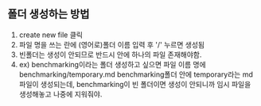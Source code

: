 ## 폴더 생성하는 방법

1. create new file 클릭
2. 파일 명을 쓰는 란에 (영어로)폴더 이름 입력 후 '/' 누르면 생성됨
3. 빈폴더는 생성이 안되므로 반드시 안에 하나의 파일 존재해야함.
4. ex) benchmarking이라는 폴더 생성하고 싶으면 파일 이름 명에 benchmarking/temporary.md
  benchmarking폴더 안에 temporary라는 md파일이 생성되는데, 
  benchmarking이 빈 폴더이면 생성이 안되니까 임시 파일을 생성해놓고 나중에 지워줘야.

